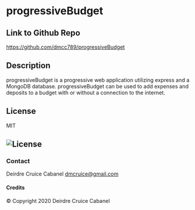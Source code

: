 # progressiveBudget

## Link to Github Repo
https://github.com/dmcc789/progressiveBudget

## Description
progressiveBudget is a progressive web application utilizing express and a MongoDB database.  progressiveBudget can be used to add expenses and deposits to a budget with or without a connection to the internet.
 
## License
MIT
## ![License](https://img.shields.io/badge/License-MIT-blue.svg "License Badge")

### Contact
Deirdre Cruice Cabanel
dmcruice@gmail.com

#### Credits
© Copyright 2020 Deirdre Cruice Cabanel